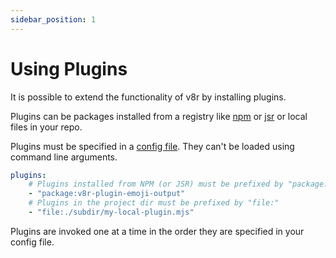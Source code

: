 ```yaml
---
sidebar_position: 1
---
```


# Using Plugins

It is possible to extend the functionality of v8r by installing plugins.

Plugins can be packages installed from a registry like [npm](https://www.npmjs.com/) or [jsr](https://jsr.io/) or local files in your repo.

Plugins must be specified in a [config file](../configuration.md). They can't be loaded using command line arguments.

```yaml title=".v8rrc.yml"
plugins:
    # Plugins installed from NPM (or JSR) must be prefixed by "package:"
    - "package:v8r-plugin-emoji-output"
    # Plugins in the project dir must be prefixed by "file:"
    - "file:./subdir/my-local-plugin.mjs"
```

Plugins are invoked one at a time in the order they are specified in your config file.
